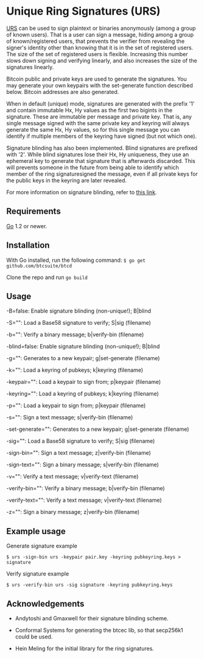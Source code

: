 Unique Ring Signatures (URS)
============================

[URS](http://csiflabs.cs.ucdavis.edu/~hbzhang/romring.pdf) can be used to sign plaintext or binaries anonymously 
(among a group of known users). That is a user can sign a 
message, hiding among a group of known/registered users, 
that prevents the verifier from revealing the signer's 
identity other than knowing that it is in the set of 
registered users. The size of the set of registered users 
is flexible. Increasing this number slows down signing and 
verifying linearly, and also increases the size of the 
signatures linearly.

Bitcoin public and private keys are used to generate the 
signatures. You may generate your own keypairs with the 
set-generate function described below. Bitcoin addresses 
are also generated.

When in default (unique) mode, signatures are generated 
with the prefix '1' and contain immutable Hx, Hy values 
as the first two bigints in the signature. These are 
immutable per message and private key. That is, any 
single message signed with the same private key and 
keyring will always generate the same Hx, Hy values, so 
for this single message you can identify if multiple 
members of the keyring have signed (but not which one).

Signature blinding has also been implemented. Blind 
signatures are prefixed with '2'. While blind signatures 
lose their Hx, Hy uniqueness, they use an ephemeral key 
to generate that signature that is afterwards discarded. 
This will prevents someone in the future from being able 
to identify which member of the ring signaturesigned the
message, even if all private keys for the public keys in 
the keyring are later revealed.

For more information on signature blinding, refer to 
[this link](https://download.wpsoftware.net/bitcoin/wizardry/ringsig-blinding.txt).


## Requirements
[Go](http://golang.org) 1.2 or newer.

## Installation
With Go installed, run the following command:
  ```$ go get github.com/btcsuite/btcd ```

Clone the repo and run `go build`

## Usage
  -B=false: Enable signature blinding (non-unique!); B|blind
  
  -S="": Load a Base58 signature to verify; S|sig (filename)
  
  -b="": Verify a binary message; b|verify-bin (filename)

  -blind=false: Enable signature blinding (non-unique!); B|blind
  
  -g="": Generates to a new keypair; g|set-generate (filename)
  
  -k="": Load a keyring of pubkeys; k|keyring (filename)
  
  -keypair="": Load a keypair to sign from; p|keypair (filename)
  
  -keyring="": Load a keyring of pubkeys; k|keyring (filename)
  
  -p="": Load a keypair to sign from; p|keypair (filename)
  
  -s="": Sign a text message; s|verify-bin (filename)
  
  -set-generate="": Generates to a new keypair; g|set-generate (filename)
  
  -sig="": Load a Base58 signature to verify; S|sig (filename)
  
  -sign-bin="": Sign a text message; z|verify-bin (filename)
  
  -sign-text="": Sign a binary message; s|verify-bin (filename)
  
  -v="": Verify a text message; v|verify-text (filename)
  
  -verify-bin="": Verify a binary message; b|verify-bin (filename)
  
  -verify-text="": Verify a text message; v|verify-text (filename)
  
  -z="": Sign a binary message; z|verify-bin (filename)

## Example usage

Generate signature example

```$ urs -sign-bin urs -keypair pair.key -keyring pubkeyring.keys > signature```

Verify signature example

```$ urs -verify-bin urs -sig signature -keyring pubkeyring.keys```

## Acknowledgements

- Andytoshi and Gmaxwell for their signature blinding scheme.

- Conformal Systems for generating the btcec lib, so that secp256k1 could be used.

- Hein Meling for the initial library for the ring signatures.
